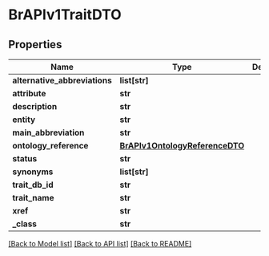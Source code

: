 # BrAPIv1TraitDTO

## Properties
Name | Type | Description | Notes
------------ | ------------- | ------------- | -------------
**alternative_abbreviations** | **list[str]** |  | [optional] 
**attribute** | **str** |  | [optional] 
**description** | **str** |  | [optional] 
**entity** | **str** |  | [optional] 
**main_abbreviation** | **str** |  | [optional] 
**ontology_reference** | [**BrAPIv1OntologyReferenceDTO**](BrAPIv1OntologyReferenceDTO.md) |  | [optional] 
**status** | **str** |  | [optional] 
**synonyms** | **list[str]** |  | [optional] 
**trait_db_id** | **str** |  | [optional] 
**trait_name** | **str** |  | [optional] 
**xref** | **str** |  | [optional] 
**_class** | **str** |  | [optional] 

[[Back to Model list]](../README.md#documentation-for-models) [[Back to API list]](../README.md#documentation-for-api-endpoints) [[Back to README]](../README.md)


